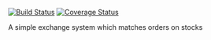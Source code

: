 [![Build Status](https://travis-ci.org/forwardloop/exchange.svg)](https://travis-ci.org/forwardloop/exchange)
[![Coverage Status](https://coveralls.io/repos/github/forwardloop/exchange/badge.svg?branch=master)](https://coveralls.io/github/forwardloop/exchange?branch=master)

A simple exchange system which matches orders on stocks